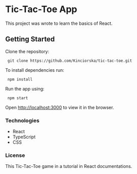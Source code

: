 # Tic-Tac-Toe App

This project was wrote to learn the basics of React.

## Getting Started

Clone the repository:
```shell
 git clone https://github.com/Kinciorska/tic-tac-toe.git
```
To install dependencies run:
```shell
 npm install
```

Run the app  using:
```shell
 npm start
```

Open [http://localhost:3000](http://localhost:3000) to view it in the browser.

### Technologies
- React
- TypeScript
- CSS

### License

This Tic-Tac-Toe game in a tutorial in React documentations.

